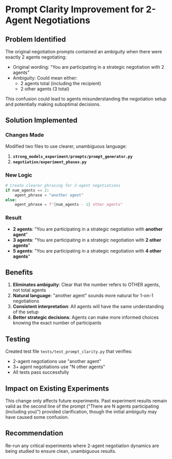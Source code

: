 # Prompt Clarity Improvement for 2-Agent Negotiations

## Problem Identified
The original negotiation prompts contained an ambiguity when there were exactly 2 agents negotiating:
- Original wording: "You are participating in a strategic negotiation with 2 agents"
- Ambiguity: Could mean either:
  - 2 agents total (including the recipient)
  - 2 other agents (3 total)

This confusion could lead to agents misunderstanding the negotiation setup and potentially making suboptimal decisions.

## Solution Implemented

### Changes Made
Modified two files to use clearer, unambiguous language:

1. **`strong_models_experiment/prompts/prompt_generator.py`**
2. **`negotiation/experiment_phases.py`**

### New Logic
```python
# Create clearer phrasing for 2-agent negotiations
if num_agents == 2:
    agent_phrase = "another agent"
else:
    agent_phrase = f"{num_agents - 1} other agents"
```

### Result
- **2 agents**: "You are participating in a strategic negotiation with **another agent**"
- **3 agents**: "You are participating in a strategic negotiation with **2 other agents**"
- **5 agents**: "You are participating in a strategic negotiation with **4 other agents**"

## Benefits
1. **Eliminates ambiguity**: Clear that the number refers to OTHER agents, not total agents
2. **Natural language**: "another agent" sounds more natural for 1-on-1 negotiations
3. **Consistent interpretation**: All agents will have the same understanding of the setup
4. **Better strategic decisions**: Agents can make more informed choices knowing the exact number of participants

## Testing
Created test file `tests/test_prompt_clarity.py` that verifies:
- 2-agent negotiations use "another agent"
- 3+ agent negotiations use "N other agents"
- All tests pass successfully

## Impact on Existing Experiments
This change only affects future experiments. Past experiment results remain valid as the second line of the prompt ("There are N agents participating (including you)") provided clarification, though the initial ambiguity may have caused some confusion.

## Recommendation
Re-run any critical experiments where 2-agent negotiation dynamics are being studied to ensure clean, unambiguous results.